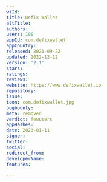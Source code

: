 ```yaml
---
wsId: 
title: Defix Wallet
altTitle: 
authors: 
users: 100
appId: com.defixwallet
appCountry: 
released: 2021-09-22
updated: 2022-12-12
version: '2.1'
stars: 
ratings: 
reviews: 
website: https://www.defixwallet.io
repository: 
issue: 
icon: com.defixwallet.jpg
bugbounty: 
meta: removed
verdict: fewusers
appHashes: 
date: 2023-01-11
signer: 
twitter: 
social: 
redirect_from: 
developerName: 
features: 

---
```


